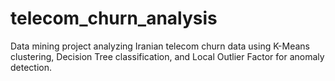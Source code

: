 # telecom_churn_analysis
Data mining project analyzing Iranian telecom churn data using K-Means clustering, Decision Tree classification, and Local Outlier Factor for anomaly detection.
